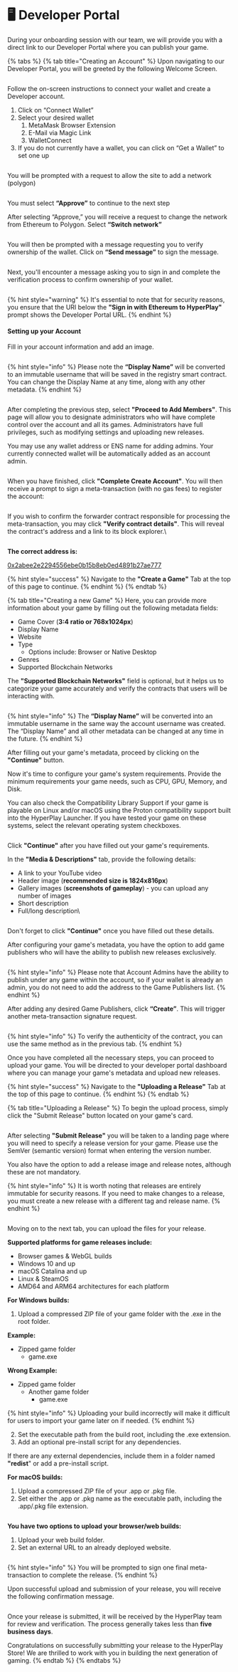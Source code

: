 # 🖥 Developer Portal

During your onboarding session with our team, we will provide you with a direct link to our Developer Portal where you can publish your game.

{% tabs %}
{% tab title="Creating an Account" %}
Upon navigating to our Developer Portal, you will be greeted by the following Welcome Screen.

<figure><img src="../../.gitbook/assets/Screenshot 2023-04-18 at 5.43.45 PM.png" alt=""><figcaption></figcaption></figure>

Follow the on-screen instructions to connect your wallet and create a Developer account.

1. Click on “Connect Wallet”&#x20;
2. Select your desired wallet
   1. MetaMask Browser Extension
   2. E-Mail via Magic Link
   3. WalletConnect
3. If you do not currently have a wallet, you can click on “Get a Wallet” to set one up

<figure><img src="../../.gitbook/assets/Screenshot 2023-04-18 at 5.50.18 PM.png" alt=""><figcaption></figcaption></figure>

You will be prompted with a request to allow the site to add a network (polygon)

<figure><img src="../../.gitbook/assets/Screenshot 2023-04-18 at 5.58.49 PM.png" alt=""><figcaption></figcaption></figure>

You must select **“Approve”** to continue to the next step

After selecting “Approve,” you will receive a request to change the network from Ethereum to Polygon. Select **“Switch network”**

<figure><img src="../../.gitbook/assets/Screenshot 2023-04-18 at 5.58.59 PM (1).png" alt=""><figcaption></figcaption></figure>

You will then be prompted with a message requesting you to verify ownership of the wallet. Click on **“Send message”** to sign the message.

<figure><img src="../../.gitbook/assets/Screenshot 2023-04-18 at 5.59.13 PM.png" alt=""><figcaption></figcaption></figure>

Next, you'll encounter a message asking you to sign in and complete the verification process to confirm ownership of your wallet.

<figure><img src="../../.gitbook/assets/Screenshot 2023-04-18 at 6.00.02 PM.png" alt=""><figcaption></figcaption></figure>

{% hint style="warning" %}
It's essential to note that for security reasons, you ensure that the URI below the **"Sign in with Ethereum to HyperPlay"** prompt shows the Developer Portal URL.
{% endhint %}

#### Setting up your Account

Fill in your account information and add an image.

<figure><img src="../../.gitbook/assets/Screenshot 2023-04-18 at 7.52.14 PM.png" alt=""><figcaption></figcaption></figure>

{% hint style="info" %}
Please note the **“Display Name”** will be converted to an immutable username that will be saved in the registry smart contract. You can change the Display Name at any time, along with any other metadata.
{% endhint %}

<figure><img src="../../.gitbook/assets/Screenshot 2023-04-18 at 7.52.41 PM.png" alt=""><figcaption></figcaption></figure>

After completing the previous step, select **"Proceed to Add Members"**. This page will allow you to designate administrators who will have complete control over the account and all its games. Administrators have full privileges, such as modifying settings and uploading new releases.

You may use any wallet address or ENS name for adding admins. Your currently connected wallet will be automatically added as an account admin.

<figure><img src="../../.gitbook/assets/Screenshot 2023-04-18 at 7.53.00 PM.png" alt=""><figcaption></figcaption></figure>

When you have finished, click **"Complete Create Account"**. You will then receive a prompt to sign a meta-transaction (with no gas fees) to register the account:

<figure><img src="../../.gitbook/assets/Screenshot 2023-04-18 at 7.53.29 PM.png" alt=""><figcaption></figcaption></figure>

If you wish to confirm the forwarder contract responsible for processing the meta-transaction, you may click **"Verify contract details"**. This will reveal the contract's address and a link to its block explorer.\


<figure><img src="../../.gitbook/assets/Screenshot 2023-04-18 at 7.53.40 PM.png" alt=""><figcaption></figcaption></figure>

**The correct address is:**

[0x2abee2e2294556ebe0b15b8eb0ed4891b27ae777](https://polygonscan.com/address/0x2abee2e2294556ebe0b15b8eb0ed4891b27ae777)

{% hint style="success" %}
Navigate to the **"Create a Game"** Tab at the top of this page to continue.&#x20;
{% endhint %}
{% endtab %}

{% tab title="Creating a new Game" %}
Here, you can provide more information about your game by filling out the following metadata fields:

* Game Cover (**3:4 ratio or 768x1024px**)
* Display Name
* Website
* Type
  * Options include: Browser or Native Desktop
* Genres
* Supported Blockchain Networks

The **"Supported Blockchain Networks"** field is optional, but it helps us to categorize your game accurately and verify the contracts that users will be interacting with.

<figure><img src="../../.gitbook/assets/Screenshot 2023-04-19 at 3.36.55 PM.png" alt=""><figcaption></figcaption></figure>

{% hint style="info" %}
The **“Display Name”** will be converted into an immutable username in the same way the account username was created. The “Display Name” and all other metadata can be changed at any time in the future.
{% endhint %}

After filling out your game's metadata, proceed by clicking on the **"Continue"** button.

Now it's time to configure your game's system requirements. Provide the minimum requirements your game needs, such as CPU, GPU, Memory, and Disk.&#x20;

You can also check the Compatibility Library Support if your game is playable on Linux and/or macOS using the Proton compatibility support built into the HyperPlay Launcher. If you have tested your game on these systems, select the relevant operating system checkboxes.

<figure><img src="../../.gitbook/assets/Screenshot 2023-04-19 at 3.37.19 PM.png" alt=""><figcaption></figcaption></figure>

Click **"Continue"** after you have filled out your game's requirements.

In the **"Media & Descriptions"** tab, provide the following details:

* A link to your YouTube video
* Header image (**recommended size is 1824x816px**)
* Gallery images (**screenshots of gameplay**) - you can upload any number of images
* Short description
* Full/long description\


<figure><img src="../../.gitbook/assets/Screenshot 2023-04-19 at 3.39.43 PM.png" alt=""><figcaption></figcaption></figure>

Don't forget to click **"Continue"** once you have filled out these details.

After configuring your game's metadata, you have the option to add game publishers who will have the ability to publish new releases exclusively.

<figure><img src="../../.gitbook/assets/Screenshot 2023-04-19 at 3.38.03 PM.png" alt=""><figcaption></figcaption></figure>

{% hint style="info" %}
Please note that Account Admins have the ability to publish under any game within the account, so if your wallet is already an admin, you do not need to add the address to the Game Publishers list.
{% endhint %}

After adding any desired Game Publishers, click **“Create”**. This will trigger another meta-transaction signature request.

<figure><img src="../../.gitbook/assets/Screenshot 2023-04-19 at 3.38.17 PM.png" alt=""><figcaption></figcaption></figure>

{% hint style="info" %}
To verify the authenticity of the contract, you can use the same method as in the previous tab.
{% endhint %}

Once you have completed all the necessary steps, you can proceed to upload your game. You will be directed to your developer portal dashboard where you can manage your game's metadata and upload new releases.&#x20;

{% hint style="success" %}
Navigate to the **"Uploading a Release"** Tab at the top of this page to continue.&#x20;
{% endhint %}
{% endtab %}

{% tab title="Uploading a Release" %}
To begin the upload process, simply click the "Submit Release" button located on your game's card.

<figure><img src="../../.gitbook/assets/Screenshot 2023-04-19 at 3.38.31 PM.png" alt=""><figcaption></figcaption></figure>

After selecting **"Submit Release"** you will be taken to a landing page where you will need to specify a release version for your game. Please use the SemVer (semantic version) format when entering the version number.

You also have the option to add a release image and release notes, although these are not mandatory.

{% hint style="info" %}
It is worth noting that releases are entirely immutable for security reasons. If you need to make changes to a release, you must create a new release with a different tag and release name.
{% endhint %}

<figure><img src="../../.gitbook/assets/Screenshot 2023-04-19 at 3.38.43 PM.png" alt=""><figcaption></figcaption></figure>

Moving on to the next tab, you can upload the files for your release.

**Supported platforms for game releases include:**

* Browser games & WebGL builds
* Windows 10 and up
* macOS Catalina and up
* Linux & SteamOS
* AMD64 and ARM64 architectures for each platform

**For Windows builds:**

1. Upload a compressed ZIP file of your game folder with the .exe in the root folder.&#x20;

**Example:**&#x20;

* Zipped game folder
  * game.exe

**Wrong Example:**

* Zipped game folder
  * Another game folder
    * game.exe&#x20;

{% hint style="info" %}
Uploading your build incorrectly will make it difficult for users to import your game later on if needed.
{% endhint %}

2. Set the executable path from the build root, including the .exe extension.
3. Add an optional pre-install script for any dependencies.

If there are any external dependencies, include them in a folder named **"redist**" or add a pre-install script.

**For macOS builds:**

1. Upload a compressed ZIP file of your .app or .pkg file.
2. Set either the .app or .pkg name as the executable path, including the .app/.pkg file extension.

<figure><img src="../../.gitbook/assets/Screenshot 2023-04-19 at 3.38.59 PM.png" alt=""><figcaption></figcaption></figure>

**You have two options to upload your browser/web builds:**

1. Upload your web build folder.
2. Set an external URL to an already deployed website.

<figure><img src="../../.gitbook/assets/Screenshot 2023-04-19 at 3.39.12 PM.png" alt=""><figcaption></figcaption></figure>

{% hint style="info" %}
You will be prompted to sign one final meta-transaction to complete the release.
{% endhint %}

Upon successful upload and submission of your release, you will receive the following confirmation message.

<figure><img src="../../.gitbook/assets/Screenshot 2023-04-19 at 3.39.24 PM.png" alt=""><figcaption></figcaption></figure>

Once your release is submitted, it will be received by the HyperPlay team for review and verification. The process generally takes less than **five business days**.

Congratulations on successfully submitting your release to the HyperPlay Store! We are thrilled to work with you in building the next generation of gaming.
{% endtab %}
{% endtabs %}



